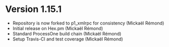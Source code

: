 # Version 1.15.1

* Repository is now forked to p1_xmlrpc for consistency (Mickaël Rémond)
* Initial release on Hex.pm (Mickaël Rémond)
* Standard ProcessOne build chain (Mickaël Rémond)
* Setup Travis-CI and test coverage (Mickaël Rémond)
